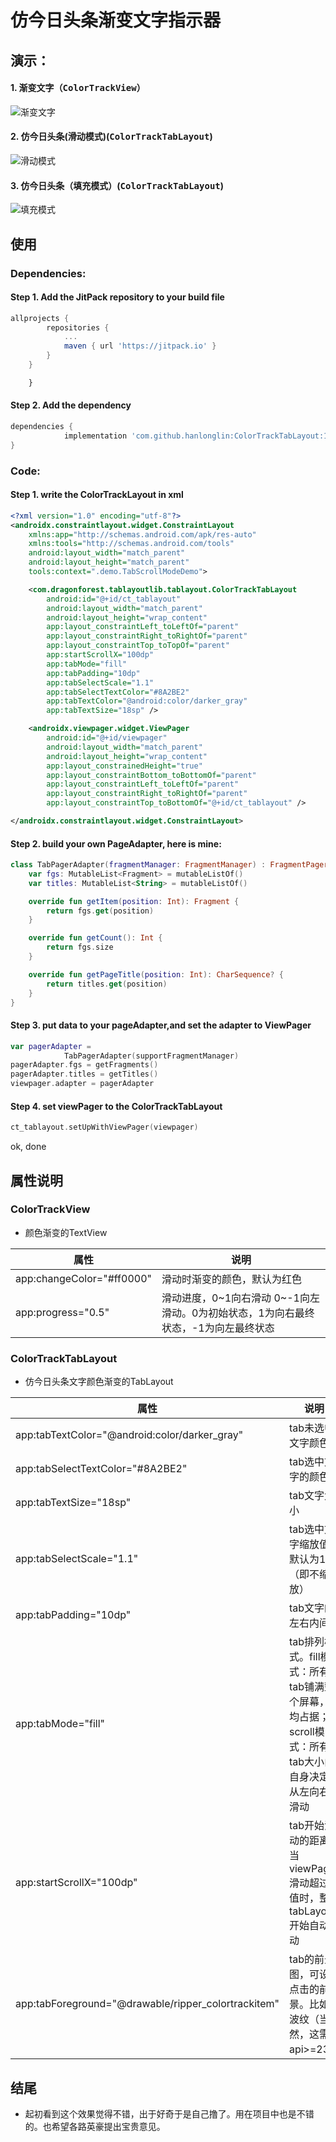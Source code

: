 # 仿今日头条渐变文字指示器



## 演示：

#### 1. 渐变文字（<kbd>ColorTrackView</kbd>）

![渐变文字](gif\colorTrackView1.gif)

#### 2. 仿今日头条(滑动模式)(<kbd>ColorTrackTabLayout</kbd>)

![滑动模式](gif\colorTrackTablayout1.gif)

#### 3. 仿今日头条（填充模式）(<kbd>ColorTrackTabLayout</kbd>)

![填充模式](gif\colorTrackTabLayout2.gif)

## 使用

### Dependencies:

####  **Step 1.** Add the JitPack repository to your build file 

```groovy
allprojects {
		repositories {
			...
			maven { url 'https://jitpack.io' }
		}
	}
```

```css
	}
```

#### **Step 2.** Add the dependency

```groovy
dependencies {
	        implementation 'com.github.hanlonglin:ColorTrackTabLayout:1.0.0'
}
```



### Code:


####  **Step 1.**  write the ColorTrackLayout in xml

```xml
<?xml version="1.0" encoding="utf-8"?>
<androidx.constraintlayout.widget.ConstraintLayout 					      xmlns:android="http://schemas.android.com/apk/res/android"
    xmlns:app="http://schemas.android.com/apk/res-auto"
    xmlns:tools="http://schemas.android.com/tools"
    android:layout_width="match_parent"
    android:layout_height="match_parent"
    tools:context=".demo.TabScrollModeDemo">

    <com.dragonforest.tablayoutlib.tablayout.ColorTrackTabLayout
        android:id="@+id/ct_tablayout"
        android:layout_width="match_parent"
        android:layout_height="wrap_content"
        app:layout_constraintLeft_toLeftOf="parent"
        app:layout_constraintRight_toRightOf="parent"
        app:layout_constraintTop_toTopOf="parent"
        app:startScrollX="100dp"
        app:tabMode="fill"
        app:tabPadding="10dp"
        app:tabSelectScale="1.1"
        app:tabSelectTextColor="#8A2BE2"
        app:tabTextColor="@android:color/darker_gray"
        app:tabTextSize="18sp" />

    <androidx.viewpager.widget.ViewPager
        android:id="@+id/viewpager"
        android:layout_width="match_parent"
        android:layout_height="wrap_content"
        app:layout_constrainedHeight="true"
        app:layout_constraintBottom_toBottomOf="parent"
        app:layout_constraintLeft_toLeftOf="parent"
        app:layout_constraintRight_toRightOf="parent"
        app:layout_constraintTop_toBottomOf="@+id/ct_tablayout" />

</androidx.constraintlayout.widget.ConstraintLayout>
```



#### **Step 2**. build  your own PageAdapter, here is mine:

```kotlin
class TabPagerAdapter(fragmentManager: FragmentManager) : FragmentPagerAdapter(fragmentManager) {
    var fgs: MutableList<Fragment> = mutableListOf()
    var titles: MutableList<String> = mutableListOf()

    override fun getItem(position: Int): Fragment {
        return fgs.get(position)
    }

    override fun getCount(): Int {
        return fgs.size
    }

    override fun getPageTitle(position: Int): CharSequence? {
        return titles.get(position)
    }
}
```


#### **Step 3**. put data to your pageAdapter,and set the adapter to ViewPager

```kotlin
var pagerAdapter =
            TabPagerAdapter(supportFragmentManager)
pagerAdapter.fgs = getFragments()
pagerAdapter.titles = getTitles()
viewpager.adapter = pagerAdapter
```



#### **Step 4**. set viewPager to the ColorTrackTabLayout

```kotlin
ct_tablayout.setUpWithViewPager(viewpager)
```

ok, done



## 属性说明

### ColorTrackView

- 颜色渐变的TextView

| 属性                      | 说明                                                         |
| ------------------------- | ------------------------------------------------------------ |
| app:changeColor="#ff0000" | 滑动时渐变的颜色，默认为红色                                 |
| app:progress="0.5"        | 滑动进度，0~1向右滑动 0~-1向左滑动。0为初始状态，1为向右最终状态，-1为向左最终状态 |



### ColorTrackTabLayout

- 仿今日头条文字颜色渐变的TabLayout

| 属性                                                | 说明                                                         |
| --------------------------------------------------- | ------------------------------------------------------------ |
| app:tabTextColor="@android:color/darker_gray"       | tab未选中文字颜色                                            |
| app:tabSelectTextColor="#8A2BE2"                    | tab选中文字的颜色                                            |
| app:tabTextSize="18sp"                              | tab文字大小                                                  |
| app:tabSelectScale="1.1"                            | tab选中文字缩放值，默认为1（即不缩放）                       |
| app:tabPadding="10dp"                               | tab文字的左右内间距                                          |
| app:tabMode="fill"                                  | tab排列模式。fill模式：所有tab铺满整个屏幕，平均占据；scroll模式：所有tab大小由自身决定，从左向右可滑动 |
| app:startScrollX="100dp"                            | tab开始滑动的距离。当viewPager滑动超过此值时，整个tabLayout开始自动滑动 |
| app:tabForeground="@drawable/ripper_colortrackitem" | tab的前景图，可设置点击的前景。比如水波纹（当然，这需要api>=23） |



## 结尾

- 起初看到这个效果觉得不错，出于好奇于是自己撸了。用在项目中也是不错的。也希望各路英豪提出宝贵意见。



